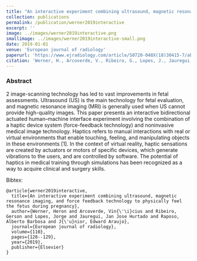 ```yaml
---
title: "An interactive experiment combining ultrasound, magnetic resonance imaging, and force feedback technology to physically feel the fetus during pregnancy"
collection: publications
permalink: /publication/werner2019interactive
excerpt: ''
image: ../images/werner2019interactive.png
smallimage: ../images/werner2019interactive-small.png
date: 2019-01-01
venue: 'European journal of radiology'
paperurl: 'https://www.ejradiology.com/article/S0720-048X(18)30415-7/abstract'
citation: 'Werner, H., Arcoverde, V., Ribeiro, G., Lopes, J., Jauregui, J. J. H., Raposo, A. B., & Júnior, E. A. (2019). An interactive experiment combining ultrasound, magnetic resonance imaging, and force feedback technology to physically feel the fetus during pregnancy. European journal of radiology, 110, 128-129.'
---
```



### Abstract

2 image-scanning technology has led to vast improvements in fetal assessments. Ultrasound (US) is the main technology for fetal evaluation, and magnetic resonance imaging (MRI) is generally used when US cannot provide high-quality images. This paper presents an interactive bidirectional actuated human–machine interface experiment involving the combination of a haptic device system (force-feedback technology) and noninvasive medical image technology. Haptics refers to manual interactions with real or virtual environments that enable touching, feeling, and manipulating objects in these environments [1]. In the context of virtual reality, haptic sensations are created by actuators or motors of specific devices, which generate vibrations to the users, and are controlled by software. The potential of haptics in medical training through simulations has been recognized as a way to acquire clinical and surgery skills.

Bibtex: 

```
@article{werner2019interactive,
  title={An interactive experiment combining ultrasound, magnetic resonance imaging, and force feedback technology to physically feel the fetus during pregnancy},
  author={Werner, Heron and Arcoverde, Vin{\'\i}cius and Ribeiro, Gerson and Lopes, Jorge and Jauregui, Jan Jose Hurtado and Raposo, Alberto Barbosa and J{\'u}nior, Edward Araujo},
  journal={European journal of radiology},
  volume={110},
  pages={128--129},
  year={2019},
  publisher={Elsevier}
}
```
